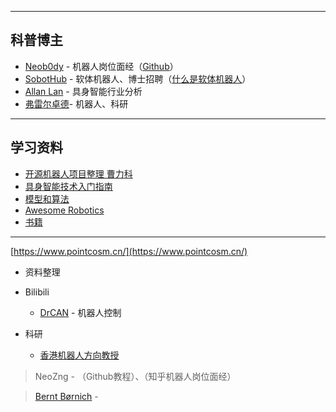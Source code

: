
---
## 科普博主

+ [Neob0dy](https://www.zhihu.com/people/zengen-38/posts) - 机器人岗位面经（[Github](https://github.com/NeoZng)）
+ [SobotHub](https://www.zhihu.com/people/ke-wu-66-83) - 软体机器人、博士招聘（[什么是软体机器人](https://www.zhihu.com/question/61637360/answer/92834447300)）
+ [Allan Lan](https://www.zhihu.com/people/lanyz) - 具身智能行业分析
+ [弗雷尔卓德​](https://www.zhihu.com/people/duo-qi-zuo-41/answers) - 机器人、科研


---
## 学习资料

+ [开源机器人项目整理 曹力科](https://www.zhihu.com/question/37075464/answer/888185845)
+ [具身智能技术入门指南](https://github.com/TianxingChen/Embodied-AI-Guide)
+ [模型和算法](https://www.zhihu.com/question/655570660/answer/87040917575)
+ [Awesome Robotics](https://github.com/kiloreux/awesome-robotics)
+ [书籍](https://zhuanlan.zhihu.com/p/144466970)



---

[https://www.pointcosm.cn/](https://www.pointcosm.cn/)


+ 资料整理

+ Bilibili 
	+ [DrCAN](https://space.bilibili.com/230105574) - 机器人控制
+ 科研
	+ [香港机器人方向教授](https://www.zhihu.com/question/634288210/answer/3400224596)


> NeoZng - （Github教程）、（知乎机器人岗位面经）


> [Bernt Børnich](https://no.linkedin.com/in/bernt-b%C3%B8rnich-032ba38) - 